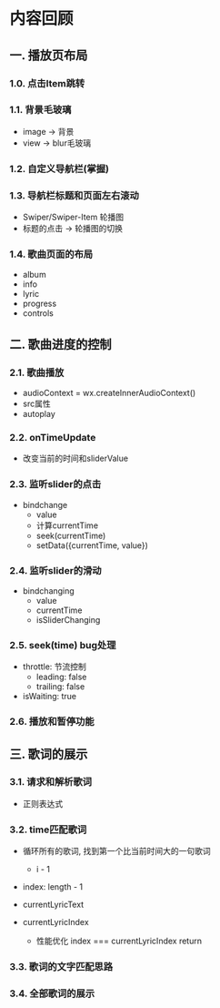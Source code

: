 # 内容回顾

## 一. 播放页布局

### 1.0. 点击Item跳转





### 1.1. 背景毛玻璃

* image -> 背景
* view -> blur毛玻璃





### 1.2. 自定义导航栏(掌握)





### 1.3. 导航栏标题和页面左右滚动

* Swiper/Swiper-Item 轮播图
* 标题的点击 -> 轮播图的切换





### 1.4. 歌曲页面的布局

* album
* info
* lyric
* progress
* controls





## 二. 歌曲进度的控制

### 2.1. 歌曲播放

* audioContext = wx.createInnerAudioContext()
* src属性
* autoplay





### 2.2. onTimeUpdate

* 改变当前的时间和sliderValue





### 2.3. 监听slider的点击

* bindchange
  * value
  * 计算currentTime
  * seek(currentTime)
  * setData({currentTime, value})





### 2.4. 监听slider的滑动

* bindchanging
  * value
  * currentTime
  * isSliderChanging



### 2.5. seek(time) bug处理

* throttle: 节流控制
  * leading: false
  * trailing: false
* isWaiting: true



### 2.6. 播放和暂停功能





## 三. 歌词的展示

### 3.1. 请求和解析歌词

* 正则表达式





### 3.2. time匹配歌词

* 循环所有的歌词, 找到第一个比当前时间大的一句歌词
  * i - 1
* index: length - 1

* currentLyricText
* currentLyricIndex
  * 性能优化 index === currentLyricIndex return





### 3.3. 歌词的文字匹配思路







### 3.4. 全部歌词的展示


























